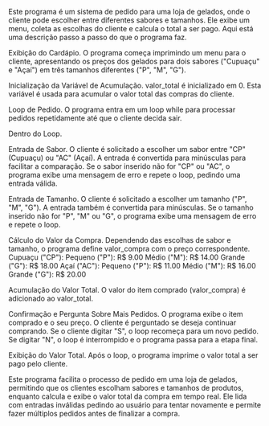 Este programa é um sistema de pedido para uma loja de gelados, onde o cliente pode escolher entre diferentes sabores e tamanhos. Ele exibe um menu, coleta as escolhas do cliente e calcula o total a ser pago. Aqui está uma descrição passo a passo do que o programa faz.

Exibição do Cardápio.
O programa começa imprimindo um menu para o cliente, apresentando os preços dos gelados para dois sabores ("Cupuaçu" e "Açaí") em três tamanhos diferentes ("P", "M", "G").

Inicialização da Variável de Acumulação.
valor_total é inicializado em 0. Esta variável é usada para acumular o valor total das compras do cliente.

Loop de Pedido.
O programa entra em um loop while para processar pedidos repetidamente até que o cliente decida sair.

Dentro do Loop.

Entrada de Sabor.
O cliente é solicitado a escolher um sabor entre "CP" (Cupuaçu) ou "AC" (Açaí). A entrada é convertida para minúsculas para facilitar a comparação.
Se o sabor inserido não for "CP" ou "AC", o programa exibe uma mensagem de erro e repete o loop, pedindo uma entrada válida.

Entrada de Tamanho.
O cliente é solicitado a escolher um tamanho ("P", "M", "G"). A entrada também é convertida para minúsculas.
Se o tamanho inserido não for "P", "M" ou "G", o programa exibe uma mensagem de erro e repete o loop.

Cálculo do Valor da Compra.
Dependendo das escolhas de sabor e tamanho, o programa define valor_compra com o preço correspondente.
Cupuaçu ("CP"):
Pequeno ("P"): R$ 9.00
Médio ("M"): R$ 14.00
Grande ("G"): R$ 18.00
Açaí ("AC"):
Pequeno ("P"): R$ 11.00
Médio ("M"): R$ 16.00
Grande ("G"): R$ 20.00

Acumulação do Valor Total.
O valor do item comprado (valor_compra) é adicionado ao valor_total.

Confirmação e Pergunta Sobre Mais Pedidos.
O programa exibe o item comprado e o seu preço.
O cliente é perguntado se deseja continuar comprando. Se o cliente digitar "S", o loop recomeça para um novo pedido. Se digitar "N", o loop é interrompido e o programa passa para a etapa final.

Exibição do Valor Total.
Após o loop, o programa imprime o valor total a ser pago pelo cliente.

Este programa facilita o processo de pedido em uma loja de gelados, permitindo que os clientes escolham sabores e tamanhos de produtos, enquanto calcula e exibe o valor total da compra em tempo real. Ele lida com entradas inválidas pedindo ao usuário para tentar novamente e permite fazer múltiplos pedidos antes de finalizar a compra.
